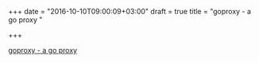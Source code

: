 +++
date = "2016-10-10T09:00:09+03:00"
draft = true
title = "goproxy - a go proxy "

+++

<p><a href="https://t.co/PwDJcSFN0x">goproxy - a go proxy </a></p>
